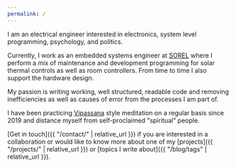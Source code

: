 ```yaml
---
permalink: /
---
```


I am an electrical engineer interested in electronics, system level programming, psychology, and politics.

Currently, I work as an embedded systems engineer at [SOREL](https://sorel.de/) where I perform a mix of maintenance and development programming for solar thermal controls as well as room controllers. From time to time I also support the hardware design.

My passion is writing working, well structured, readable code and removing inefficiencies as well as causes of error from the processes I am part of.

I have been practicing [Vipassana](https://en.wikipedia.org/wiki/Vipassan%C4%81) style meditation on a regular basis since 2019 and distance myself from self-proclaimed "spiritual" people.

[Get in touch]({{ "/contact/" | relative_url }}) if you are interested in a collaboration or would like to know more about one of my [projects]({{ "/projects/" | relative_url }}) or [topics I write about]({{ "/blog/tags" | relative_url }}).
